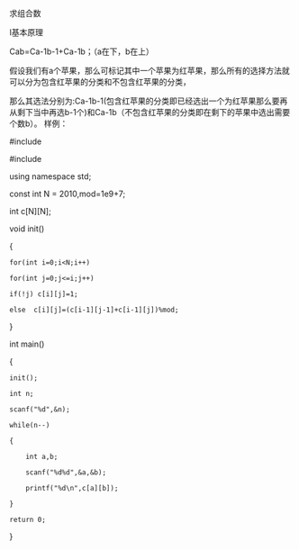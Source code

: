 求组合数

I基本原理

Cab=Ca-1b-1+Ca-1b；（a在下，b在上）

假设我们有a个苹果，那么可标记其中一个苹果为红苹果，那么所有的选择方法就可以分为包含红苹果的分类和不包含红苹果的分类，

那么其选法分别为:Ca-1b-1(包含红苹果的分类即已经选出一个为红苹果那么要再从剩下当中再选b-1个)和Ca-1b（不包含红苹果的分类即在剩下的苹果中选出需要个数b）。
样例：

#include<iostream>
  
#include<algorithm>

using namespace std;

const int N = 2010,mod=1e9+7;

int c[N][N];

void init()
  
{
  
    for(int i=0;i<N;i++)
                         
    for(int j=0;j<=i;j++)
  
    if(!j) c[i][j]=1;
  
    else  c[i][j]=(c[i-1][j-1]+c[i-1][j])%mod;  
  
}
  
int main()
  
{
  
    init();
    
    int n;
    
    scanf("%d",&n);
  
    while(n--)
  
    {
  
        int a,b;
  
        scanf("%d%d",&a,&b);
  
        printf("%d\n",c[a][b]);
  
    }
  
    return 0;
  
}
